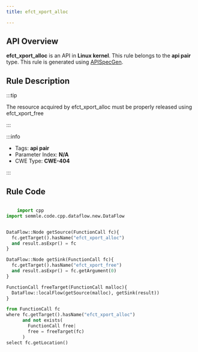 ```yaml
---
title: efct_xport_alloc

---
```



## API Overview
**efct_xport_alloc** is an API in **Linux kernel**. This rule belongs to the **api pair** type. This rule is generated using [APISpecGen](../../tools/APISpecGen).
## Rule Description

:::tip

The resource acquired by efct_xport_alloc must be properly released using efct_xport_free

:::

:::info

- Tags: **api pair**
- Parameter Index: **N/A**
- CWE Type: **CWE-404**

:::

## Rule Code
```python

    import cpp
import semmle.code.cpp.dataflow.new.DataFlow


DataFlow::Node getSource(FunctionCall fc){
  fc.getTarget().hasName("efct_xport_alloc")
  and result.asExpr() = fc
}

DataFlow::Node getSink(FunctionCall fc){
  fc.getTarget().hasName("efct_xport_free")
  and result.asExpr() = fc.getArgument(0)
}

FunctionCall freeTarget(FunctionCall malloc){
  DataFlow::localFlow(getSource(malloc), getSink(result))
}

from FunctionCall fc
where fc.getTarget().hasName("efct_xport_alloc")
      and not exists(
        FunctionCall free| 
        free = freeTarget(fc)
      )
select fc.getLocation()

    
```